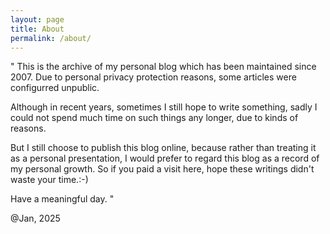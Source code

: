```yaml
---
layout: page
title: About
permalink: /about/
---
```


"
This is the archive of my personal blog which has been maintained since 2007. Due to personal privacy protection reasons, some articles were configurred unpublic.

Although in recent years, sometimes I still hope to write something, sadly I could not spend much time on such things any longer, due to kinds of reasons.

But I still choose to publish this blog online, because rather than treating it as a personal presentation, I would prefer to regard this blog as a record of my personal growth. So if you paid a visit here, hope these writings didn't waste your time.:-)

Have a meaningful day.
"

@Jan, 2025

